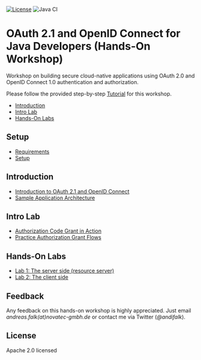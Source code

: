[![License](https://img.shields.io/badge/License-Apache%20License%202.0-brightgreen.svg)][1]
![Java CI](https://github.com/andifalk/cloud-security-workshop/workflows/JavaCI/badge.svg)

# OAuth 2.1 and OpenID Connect for Java Developers (Hands-On Workshop)
Workshop on building secure cloud-native applications using OAuth 2.0 and OpenID Connect 1.0 authentication and authorization.

Please follow the provided step-by-step [Tutorial](https://andifalk.gitbook.io/oauth-2.1-and-openid-connect-for-java-developers) for this workshop.

* [Introduction](#introduction)
* [Intro Lab](#intro-lab)
* [Hands-On Labs](#hands-on-labs)

## Setup

* [Requirements](setup/requirements/README.md)
* [Setup](setup/README.md)

## Introduction

* [Introduction to OAuth 2.1 and OpenID Connect](introduction/README.md)
* [Sample Application Architecture](introduction/architecture/README.md)

## Intro Lab

* [Authorization Code Grant in Action](intro-labs/auth-code-in-action/README.md)
* [Practice Authorization Grant Flows](intro-labs/oauth-grants/README.md)

## Hands-On Labs

* [Lab 1: The server side (resource server)](labs/initial/product/README.md)
* [Lab 2: The client side](labs/initial/ui/README.md)

## Feedback

Any feedback on this hands-on workshop is highly appreciated.
Just email _andreas.falk(at)novatec-gmbh.de_ or contact me via Twitter (_@andifalk_).

## License

Apache 2.0 licensed

[1]:http://www.apache.org/licenses/LICENSE-2.0.txt
